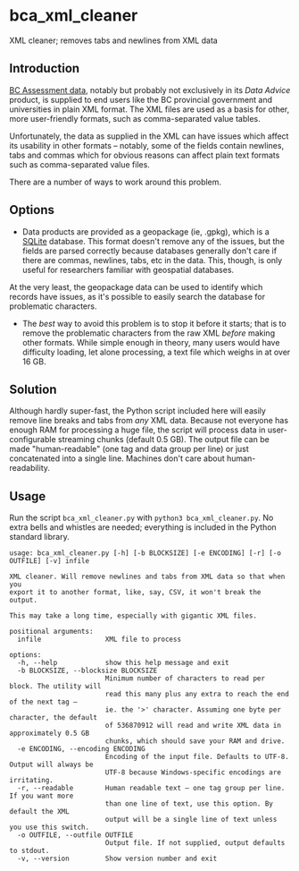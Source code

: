 # bca_xml_cleaner

XML cleaner; removes tabs and newlines from XML data

## Introduction

[BC Assessment data](https://catalogue.data.gov.bc.ca/dataset/bc-assessment-data-advice), notably but probably not exclusively in its _Data Advice_ product, is supplied to end users like the BC provincial government and universities in plain XML format. The XML files are used as a basis for other, more user-friendly formats, such as comma-separated value tables.

Unfortunately, the data as supplied in the XML can have issues which affect its usability in other formats – notably, some of the fields contain newlines, tabs and commas which for obvious reasons can affect plain text formats such as comma-separated value files.

There are a number of ways to work around this problem.

## Options

* Data products are provided as a geopackage (ie, .gpkg), which is a [SQLite](https://sqlite.org) database. This format doesn't remove any of the issues, but the fields are parsed correctly because databases generally don't care if there are commas, newlines, tabs, etc in the data. This, though, is only useful for researchers familiar with geospatial databases.

At the very least, the geopackage data can be used to identify which records have issues, as it's possible to easily search the database for problematic characters.

* The *best* way to avoid this problem is to stop it before it starts; that is to remove the problematic characters from the raw XML *before* making other formats. While simple enough in theory, many users would have difficulty loading, let alone processing, a text file which weighs in at over 16 GB.

## Solution

Although hardly super-fast, the Python script included here will easily remove line breaks and tabs from *any* XML data. Because not everyone has enough RAM for processing a huge file, the script will process data in user-configurable streaming chunks (default 0.5 GB). The output file can be made "human-readable" (one tag and data group per line) or just concatenated into a single line. Machines don't care about human-readability.

## Usage

Run the script `bca_xml_cleaner.py` with `python3 bca_xml_cleaner.py`. No extra bells and whistles are needed; everything is included in the Python standard library.

```nohighlight
usage: bca_xml_cleaner.py [-h] [-b BLOCKSIZE] [-e ENCODING] [-r] [-o OUTFILE] [-v] infile

XML cleaner. Will remove newlines and tabs from XML data so that when you
export it to another format, like, say, CSV, it won't break the output.

This may take a long time, especially with gigantic XML files.

positional arguments:
  infile                XML file to process

options:
  -h, --help            show this help message and exit
  -b BLOCKSIZE, --blocksize BLOCKSIZE
                        Minimum number of characters to read per block. The utility will
                        read this many plus any extra to reach the end of the next tag –
                        ie. the '>' character. Assuming one byte per character, the default
                        of 536870912 will read and write XML data in approximately 0.5 GB
                        chunks, which should save your RAM and drive.
  -e ENCODING, --encoding ENCODING
                        Encoding of the input file. Defaults to UTF-8. Output will always be
                        UTF-8 because Windows-specific encodings are irritating.
  -r, --readable        Human readable text — one tag group per line. If you want more
                        than one line of text, use this option. By default the XML
                        output will be a single line of text unless you use this switch.
  -o OUTFILE, --outfile OUTFILE
                        Output file. If not supplied, output defaults to stdout.
  -v, --version         Show version number and exit
```
